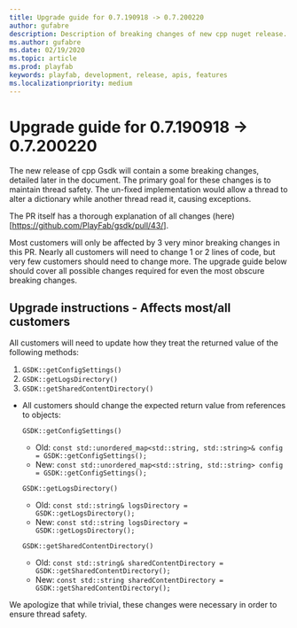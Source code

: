 ```yaml
---
title: Upgrade guide for 0.7.190918 -> 0.7.200220
author: gufabre
description: Description of breaking changes of new cpp nuget release.
ms.author: gufabre
ms.date: 02/19/2020
ms.topic: article
ms.prod: playfab
keywords: playfab, development, release, apis, features
ms.localizationpriority: medium
---
```


# Upgrade guide for 0.7.190918 -> 0.7.200220

The new release of cpp Gsdk will contain a some breaking changes, detailed later in the document. The primary goal for these changes is to maintain thread safety. The un-fixed implementation would allow a thread to alter a dictionary while another thread read it, causing exceptions.

The PR itself has a thorough explanation of all changes (here)[https://github.com/PlayFab/gsdk/pull/43/].

Most customers will only be affected by 3 very minor breaking changes in this PR. Nearly all customers will need to change 1 or 2 lines of code, but very few customers should need to change more. The upgrade guide below should cover all possible changes required for even the most obscure breaking changes.

## Upgrade instructions - Affects most/all customers


All customers will need to update how they treat the returned value of the following methods:
1. `GSDK::getConfigSettings()`
2. `GSDK::getLogsDirectory()`
3. `GSDK::getSharedContentDirectory()`

* All customers should change the expected return value from references to objects:

    `GSDK::getConfigSettings()`
    * Old: ```const std::unordered_map<std::string, std::string>& config = GSDK::getConfigSettings();```
    * New: ```const std::unordered_map<std::string, std::string> config = GSDK::getConfigSettings();```

    `GSDK::getLogsDirectory()`
    * Old: ```const std::string& logsDirectory = GSDK::getLogsDirectory();```
    * New: ```const std::string logsDirectory = GSDK::getLogsDirectory();```

    `GSDK::getSharedContentDirectory()`
    * Old: ```const std::string& sharedContentDirectory = GSDK::getSharedContentDirectory();```
    * New: ```const std::string sharedContentDirectory = GSDK::getSharedContentDirectory();```

We apologize that while trivial, these changes were necessary in order to ensure thread safety.

